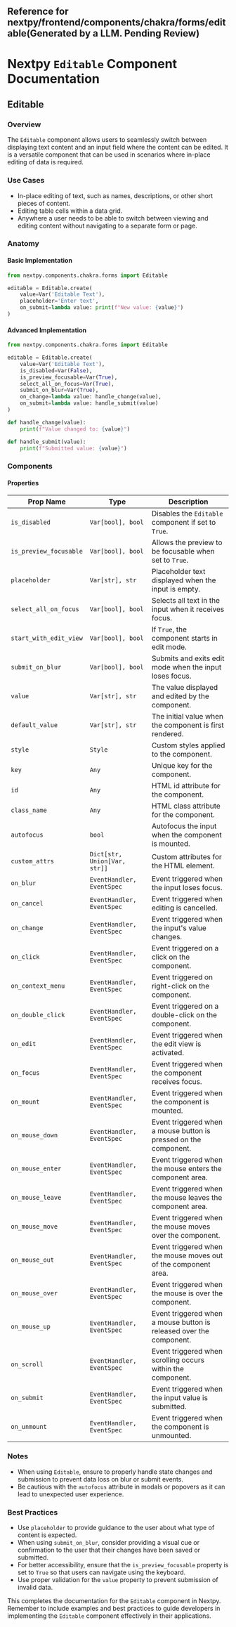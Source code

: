 ##  Reference for nextpy/frontend/components/chakra/forms/editable(Generated by a LLM. Pending Review)

# Nextpy `Editable` Component Documentation

## Editable

### Overview

The `Editable` component allows users to seamlessly switch between displaying text content and an input field where the content can be edited. It is a versatile component that can be used in scenarios where in-place editing of data is required.

### Use Cases

- In-place editing of text, such as names, descriptions, or other short pieces of content.
- Editing table cells within a data grid.
- Anywhere a user needs to be able to switch between viewing and editing content without navigating to a separate form or page.

### Anatomy

#### Basic Implementation

```python
from nextpy.components.chakra.forms import Editable

editable = Editable.create(
    value=Var('Editable Text'),
    placeholder='Enter text',
    on_submit=lambda value: print(f"New value: {value}")
)
```

#### Advanced Implementation

```python
from nextpy.components.chakra.forms import Editable

editable = Editable.create(
    value=Var('Editable Text'),
    is_disabled=Var(False),
    is_preview_focusable=Var(True),
    select_all_on_focus=Var(True),
    submit_on_blur=Var(True),
    on_change=lambda value: handle_change(value),
    on_submit=lambda value: handle_submit(value)
)

def handle_change(value):
    print(f"Value changed to: {value}")

def handle_submit(value):
    print(f"Submitted value: {value}")
```

### Components

#### Properties

| Prop Name               | Type                         | Description                                                           |
|-------------------------|------------------------------|-----------------------------------------------------------------------|
| `is_disabled`           | `Var[bool], bool`            | Disables the `Editable` component if set to `True`.                   |
| `is_preview_focusable`  | `Var[bool], bool`            | Allows the preview to be focusable when set to `True`.                |
| `placeholder`           | `Var[str], str`              | Placeholder text displayed when the input is empty.                   |
| `select_all_on_focus`   | `Var[bool], bool`            | Selects all text in the input when it receives focus.                 |
| `start_with_edit_view`  | `Var[bool], bool`            | If `True`, the component starts in edit mode.                         |
| `submit_on_blur`        | `Var[bool], bool`            | Submits and exits edit mode when the input loses focus.               |
| `value`                 | `Var[str], str`              | The value displayed and edited by the component.                      |
| `default_value`         | `Var[str], str`              | The initial value when the component is first rendered.               |
| `style`                 | `Style`                      | Custom styles applied to the component.                               |
| `key`                   | `Any`                        | Unique key for the component.                                         |
| `id`                    | `Any`                        | HTML id attribute for the component.                                  |
| `class_name`            | `Any`                        | HTML class attribute for the component.                               |
| `autofocus`             | `bool`                       | Autofocus the input when the component is mounted.                    |
| `custom_attrs`          | `Dict[str, Union[Var, str]]` | Custom attributes for the HTML element.                               |
| `on_blur`               | `EventHandler, EventSpec`    | Event triggered when the input loses focus.                           |
| `on_cancel`             | `EventHandler, EventSpec`    | Event triggered when editing is cancelled.                            |
| `on_change`             | `EventHandler, EventSpec`    | Event triggered when the input's value changes.                       |
| `on_click`              | `EventHandler, EventSpec`    | Event triggered on a click on the component.                          |
| `on_context_menu`       | `EventHandler, EventSpec`    | Event triggered on right-click on the component.                      |
| `on_double_click`       | `EventHandler, EventSpec`    | Event triggered on a double-click on the component.                   |
| `on_edit`               | `EventHandler, EventSpec`    | Event triggered when the edit view is activated.                      |
| `on_focus`              | `EventHandler, EventSpec`    | Event triggered when the component receives focus.                    |
| `on_mount`              | `EventHandler, EventSpec`    | Event triggered when the component is mounted.                        |
| `on_mouse_down`         | `EventHandler, EventSpec`    | Event triggered when a mouse button is pressed on the component.      |
| `on_mouse_enter`        | `EventHandler, EventSpec`    | Event triggered when the mouse enters the component area.             |
| `on_mouse_leave`        | `EventHandler, EventSpec`    | Event triggered when the mouse leaves the component area.             |
| `on_mouse_move`         | `EventHandler, EventSpec`    | Event triggered when the mouse moves over the component.              |
| `on_mouse_out`          | `EventHandler, EventSpec`    | Event triggered when the mouse moves out of the component area.       |
| `on_mouse_over`         | `EventHandler, EventSpec`    | Event triggered when the mouse is over the component.                 |
| `on_mouse_up`           | `EventHandler, EventSpec`    | Event triggered when a mouse button is released over the component.   |
| `on_scroll`             | `EventHandler, EventSpec`    | Event triggered when scrolling occurs within the component.           |
| `on_submit`             | `EventHandler, EventSpec`    | Event triggered when the input value is submitted.                    |
| `on_unmount`            | `EventHandler, EventSpec`    | Event triggered when the component is unmounted.                      |

### Notes

- When using `Editable`, ensure to properly handle state changes and submission to prevent data loss on blur or submit events.
- Be cautious with the `autofocus` attribute in modals or popovers as it can lead to unexpected user experience.

### Best Practices

- Use `placeholder` to provide guidance to the user about what type of content is expected.
- When using `submit_on_blur`, consider providing a visual cue or confirmation to the user that their changes have been saved or submitted.
- For better accessibility, ensure that the `is_preview_focusable` property is set to `True` so that users can navigate using the keyboard.
- Use proper validation for the `value` property to prevent submission of invalid data.

This completes the documentation for the `Editable` component in Nextpy. Remember to include examples and best practices to guide developers in implementing the `Editable` component effectively in their applications.